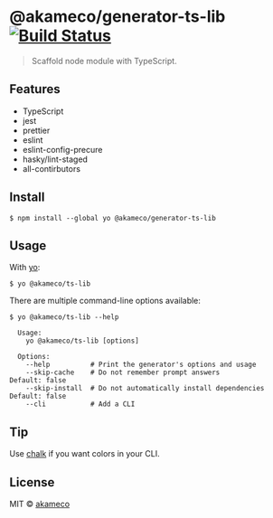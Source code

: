 # @akameco/generator-ts-lib [![Build Status](https://travis-ci.com/akameco/generator-ts-lib.svg?branch=master)](https://travis-ci.com/akameco/generator-ts-lib)

> Scaffold node module with TypeScript.

## Features

- TypeScript
- jest
- prettier
- eslint
- eslint-config-precure
- hasky/lint-staged
- all-contirbutors


## Install

```
$ npm install --global yo @akameco/generator-ts-lib
```


## Usage

With [yo](https://github.com/yeoman/yo):

```
$ yo @akameco/ts-lib
```

There are multiple command-line options available:

```
$ yo @akameco/ts-lib --help

  Usage:
    yo @akameco/ts-lib [options]

  Options:
    --help          # Print the generator's options and usage
    --skip-cache    # Do not remember prompt answers                      Default: false
    --skip-install  # Do not automatically install dependencies           Default: false
    --cli           # Add a CLI
```

## Tip

Use [chalk](https://github.com/sindresorhus/chalk) if you want colors in your CLI.


## License

MIT © [akameco](https://akameco.github.io)
